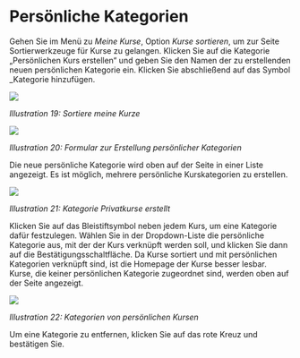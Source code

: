 
# Persönliche Kategorien

Gehen Sie im Menü zu _Meine Kurse_, Option _Kurse sortieren_, um zur Seite Sortierwerkzeuge für Kurse zu gelangen. Klicken Sie auf die Kategorie „Persönlichen Kurs erstellen“ und geben Sie den Namen der zu erstellenden neuen persönlichen Kategorie ein. Klicken Sie abschließend auf das Symbol _Kategorie hinzufügen.

![](../../.gitbook/assets/images19%20%285%29.png)

_Illustration 19: Sortiere meine Kurze_

![](../../.gitbook/assets/images272.png)

_Illustration 20: Formular zur Erstellung persönlicher Kategorien_

Die neue persönliche Kategorie wird oben auf der Seite in einer Liste angezeigt. Es ist möglich, mehrere persönliche Kurskategorien zu erstellen.

![](../../.gitbook/assets/images273.png)

_Illustration 21: Kategorie Privatkurse erstellt_

Klicken Sie auf das Bleistiftsymbol neben jedem Kurs, um eine Kategorie dafür festzulegen. Wählen Sie in der Dropdown-Liste die persönliche Kategorie aus, mit der der Kurs verknüpft werden soll, und klicken Sie dann auf die Bestätigungsschaltfläche. Da Kurse sortiert und mit persönlichen Kategorien verknüpft sind, ist die Homepage der Kurse besser lesbar. Kurse, die keiner persönlichen Kategorie zugeordnet sind, werden oben auf der Seite angezeigt.

![](../../.gitbook/assets/images20%20%283%29.png)

_Illustration 22: Kategorien von persönlichen Kursen_

Um eine Kategorie zu entfernen, klicken Sie auf das rote Kreuz und bestätigen Sie.